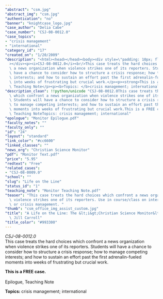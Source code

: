 ```yaml
---
"abstract": "csm.jpg"
"abstract_img": "csm.jpg"
"authentication": "no"
"banner": "knightcase_logo.jpg"
"case_author": "Delia Cabe"
"case_number": "CSJ-08-0012.0"
"case_topics":
- "crisis management"
- "international"
"category_id": "17"
"created_on": "1/20/2009"
"description": "<html><head></head><body><div style=\"padding: 10px; float: right;\"\
  ></div><p><i>CSJ-08-0012.0</i><br/>This case treats the hard choices which confront\
  \ a news organization when violence strikes one of its reporters. Students will\
  \ have a chance to consider how to structure a crisis response; how to manage competing\
  \ interests; and how to sustain an effort past the first adrenalin-fueled moments\
  \ into weeks of frustrating but crucial work.</p><p><strong>This is a FREE case.</strong><br/><br/>Epilogue,\
  \ Teaching Note</p><p><b>Topics: </b>crisis management; international</p></body></html>"
"description_clean": !!python/unicode "CSJ-08-0012.0This case treats the hard choices\
  \ which confront a news organization when violence strikes one of its reporters.\
  \ Students will have a chance to consider how to structure a crisis response; how\
  \ to manage competing interests; and how to sustain an effort past the first adrenalin-fueled\
  \ moments into weeks of frustrating but crucial work.This is a FREE case.Epilogue,\
  \ Teaching NoteTopics: crisis management; international"
"epologue": "Monitor Epilogue.pdf"
"faculty_notes": ""
"faculty_only": ""
"id": "24"
"layout": "standard"
"link_color": "#cc6600"
"linked_classes": ""
"news_org": "Christian Science Monitor"
"pdf": "Monitor Text.pdf"
"price": "5.95"
"redtext": "Free"
"related_cases":
- "CSJ-08-0009.0"
"school": ""
"slug": "Life on the Line"
"status_id": "1"
"teaching_note": "Monitor Teaching Note.pdf"
"teaser": "This case treats the hard choices which confront a news organization when\
  \ violence strikes one of its reporters. Use in course/class on international reporting\
  \ or crisis management. "
"thumb": "csm_office_img_assist_custom.jpg"
"title": "A Life on the Line: The &lt;i&gt;Christian Science Monitor&lt;/i&gt; and\
  \ Jill Carroll"
"title_color": "#993300"
---
```

<html><head></head><body><div style="padding: 10px; float: right;"></div><p><i>CSJ-08-0012.0</i><br/>This case treats the hard choices which confront a news organization when violence strikes one of its reporters. Students will have a chance to consider how to structure a crisis response; how to manage competing interests; and how to sustain an effort past the first adrenalin-fueled moments into weeks of frustrating but crucial work.</p><p><strong>This is a FREE case.</strong><br/><br/>Epilogue, Teaching Note</p><p><b>Topics: </b>crisis management; international</p></body></html>
